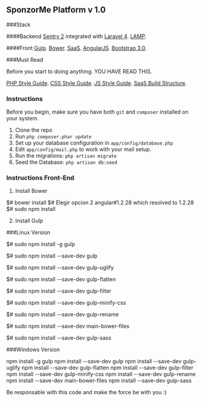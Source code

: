 ## SponzorMe Platform v 1.0

###Stack

####Backend
[Sentry 2](https://github.com/cartalyst/sentry) integrated with [Laravel 4](https://github.com/laravel/laravel/tree/develop).
[LAMP](http://en.wikipedia.org/wiki/LAMP_%28software_bundle%29).

####Front
[Gulp](http://gulpjs.com/).
[Bower](http://bower.io).
[SaaS](http://sass-lang.com).
[AngularJS](https://angularjs.org/).
[Bootstrap 3.0](http://getbootstrap.com).

###Must Read

Before you start to doing anything. YOU HAVE READ THIS.

[PHP Style Guide](https://github.com/SponzorMe/php-style-guide).
[CSS Style Guide](https://github.com/SponzorMe/css-style-guide).
[JS Style Guide](https://github.com/SponzorMe/javascript-style-guide).
[SaaS Build Structure](https://github.com/SponzorMe/sass-build-structure).



### Instructions

Before you begin, make sure you have both ```git``` and ```composer``` installed on your system. 

1. Clone the repo
2. Run ```php composer.phar update```
3. Set up your database configuration in ```app/config/database.php```
4. Edit ```app/config/mail.php``` to work with your mail setup.
5. Run the migrations: ```php artisan migrate```
6. Seed the Database: ```php artisan db:seed```


### Instructions Front-End

1. Install Bower 

$# bower install
$# Elegir opcion 2 angular#1.2.28 which resolved to 1.2.28
$# sudo npm install

2. Install Gulp

###Linux Version

$# sudo npm install -g gulp

$# sudo npm install --save-dev gulp

$# sudo npm install --save-dev gulp-uglify

$# sudo npm install --save-dev gulp-flatten

$# sudo npm install --save-dev gulp-filter

$# sudo npm install --save-dev gulp-minify-css

$# sudo npm install --save-dev gulp-rename

$# sudo npm install --save-dev main-bower-files

$# sudo npm install --save-dev gulp-sass

###Windows Version

npm install -g gulp 
npm install --save-dev gulp 
npm install --save-dev gulp-uglify 
npm install --save-dev gulp-flatten 
npm install --save-dev gulp-filter 
npm install --save-dev gulp-minify-css 
npm install --save-dev gulp-rename 
npm install --save-dev main-bower-files 
npm install --save-dev gulp-sass 


Be responsable with this code and make the force be with you :)